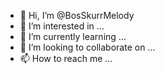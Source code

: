 - 👋 Hi, I’m @BosSkurrMelody
- 👀 I’m interested in ...
- 🌱 I’m currently learning ...
- 💞️ I’m looking to collaborate on ...
- 📫 How to reach me ...

<!---
BosSkurrMelody/BosSkurrMelody is a ✨ special ✨ repository because its `README.md` (this file) appears on your GitHub profile.
You can click the Preview link to take a look at your changes.
--->
